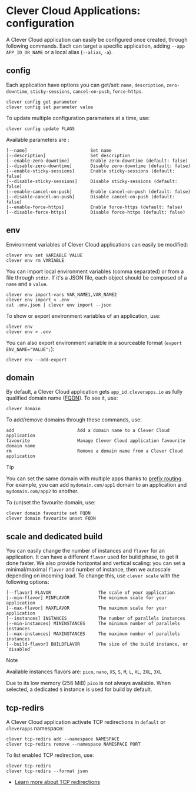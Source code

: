 # Clever Cloud Applications: configuration

A Clever Cloud application can easily be configured once created, through following commands. Each can target a specific application, adding `--app APP_ID_OR_NAME` or a local alias (`--alias`, `-a`).

## config

Each application have options you can get/set: `name`, `description`, `zero-downtime`, `sticky-sessions`, `cancel-on-push`, `force-https`.

```
clever config get parameter
clever config set parameter value
```

To update multiple configuration parameters at a time, use:

```
clever config update FLAGS
```

Available parameters are :

```
[--name]                        Set name
[--description]                 Set description
[--enable-zero-downtime]        Enable zero-downtime (default: false)
[--disable-zero-downtime]       Disable zero-downtime (default: false)
[--enable-sticky-sessions]      Enable sticky-sessions (default: false)
[--disable-sticky-sessions]     Disable sticky-sessions (default: false)
[--enable-cancel-on-push]       Enable cancel-on-push (default: false)
[--disable-cancel-on-push]      Disable cancel-on-push (default: false)
[--enable-force-https]          Enable force-https (default: false)
[--disable-force-https]         Disable force-https (default: false)
```

## env

Environment variables of Clever Cloud applications can easily be modified:

```
clever env set VARIABLE VALUE
clever env rm VARIABLE
```

You can import local environment variables (comma separated) or from a file through `stdin`. If it's a JSON file, each object should be composed of a `name` and a `value`.

```
clever env import-vars VAR_NAME1,VAR_NAME2
clever env import < .env
cat .env.json | clever env import --json
```

To show or export environment variables of an application, use:

```
clever env
clever env > .env
```

You can also export environment variable in a sourceable format (`export ENV_NAME="VALUE";`):

```
clever env --add-export
```

## domain

By default, a Clever Cloud application gets `app_id.cleverapps.io` as fully qualified domain name ([FQDN](https://fr.wikipedia.org/wiki/Fully_qualified_domain_name)). To see it, use:

```
clever domain
```

To add/remove domains through these commands, use:

```
add                        Add a domain name to a Clever Cloud application
favourite                  Manage Clever Cloud application favourite domain name
rm                         Remove a domain name from a Clever Cloud application
```

> [!TIP]
> You can set the same domain with multiple apps thanks to [prefix routing](https://developers.clever-cloud.com/doc/administrate/domain-names/#prefix-routing). For example, you can add `mydomain.com/app1` domain to an application and `mydomain.com/app2` to another.

To (un)set the favourite domain, use:

```
clever domain favourite set FQDN
clever domain favourite unset FQDN
```

## scale and dedicated build

You can easily change the number of instances and `flavor` for an application. It can have a different `flavor` used for build phase, to get it done faster. We also provide horizontal and vertical scaling: you can set a minimal/maximal `flavor` and number of instance, then we autoscale depending on incoming load. To change this, use `clever scale` with the following options:

```
[--flavor] FLAVOR                  The scale of your application
[--min-flavor] MINFLAVOR           The minimum scale for your application
[--max-flavor] MAXFLAVOR           The maximum scale for your application
[--instances] INSTANCES            The number of parallels instances
[--min-instances] MININSTANCES     The minimum number of parallels instances
[--max-instances] MAXINSTANCES     The maximum number of parallels instances
[--build-flavor] BUILDFLAVOR       The size of the build instance, or `disabled`
```

> [!NOTE]
> Available instances flavors are: `pico`, `nano`, `XS`, `S`, `M`, `L`, `XL`, `2XL`, `3XL`
>
> Due to its low memory (256 MiB) `pico` is not always available. When selected, a dedicated `S` instance is used for build by default.

## tcp-redirs

A Clever Cloud application activate TCP redirections in `default` or `cleverapps` namespace:

```
clever tcp-redirs add --namespace NAMESPACE
clever tcp-redirs remove --namespace NAMESPACE PORT
```

To list enabled TCP redirection, use:

```
clever tcp-redirs
clever tcp-redirs --format json
```

- [Learn more about TCP redirections](https://developers.clever-cloud.com/doc/administrate/tcp-redirections/)

